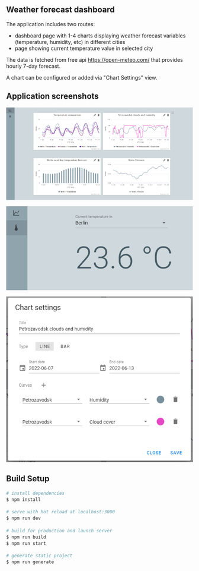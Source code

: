 ## Weather forecast dashboard

The application includes two routes:
* dashboard page with 1-4 charts displaying weather forecast variables (temperature, humidity, etc) in different cities
* page showing current temperature value in selected city

The data is fetched from free api https://open-meteo.com/ that provides hourly 7-day forecast.

A chart can be configured or added via "Chart Settings" view.

## Application screenshots

![Dashboard](./screenshots/dashboard.png)

![Current temperature](./screenshots/current_temperature.png)

![Chart settings](./screenshots/chart_settings.png)

## Build Setup

```bash
# install dependencies
$ npm install

# serve with hot reload at localhost:3000
$ npm run dev

# build for production and launch server
$ npm run build
$ npm run start

# generate static project
$ npm run generate
```

